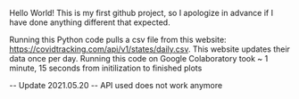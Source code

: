 Hello World! This is my first github project, so I apologize in advance if I have done anything different that expected.

Running this Python code pulls a csv file from this website: https://covidtracking.com/api/v1/states/daily.csv. This website updates their data once per day. Running this code on Google Colaboratory took ~ 1 minute, 15 seconds from initilization to finished plots

-- Update 2021.05.20 --
API used does not work anymore
